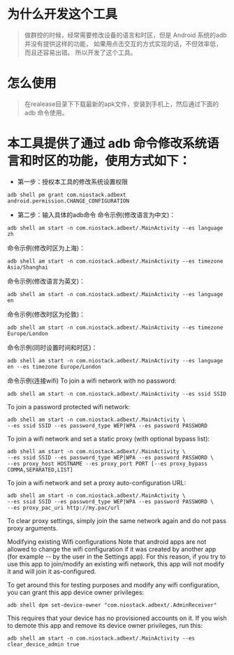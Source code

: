 # 为什么开发这个工具
> 做群控的时候，经常需要修改设备的语言和时区，但是 Android 系统的adb并没有提供这样的功能，
> 如果用点击交互的方式实现的话，不但效率低，而且还容易出错。
> 所以开发了这个工具。

# 怎么使用
> 在realease目录下下载最新的apk文件，安装到手机上，然后通过下面的adb 命令使用。

# 本工具提供了通过 adb 命令修改系统语言和时区的功能，使用方式如下：
* 第一步：授权本工具的修改系统设置权限
```shell
adb shell pm grant com.niostack.adbext android.permission.CHANGE_CONFIGURATION
```
* 第二步：输入具体的adb命令
命令示例(修改语言为中文)：
```shell
adb shell am start -n com.niostack.adbext/.MainActivity --es language zh
```
命令示例(修改时区为上海)：
```shell
adb shell am start -n com.niostack.adbext/.MainActivity --es timezone Asia/Shanghai
```
命令示例(修改语言为英文)：
```shell
adb shell am start -n com.niostack.adbext/.MainActivity --es language en
```
命令示例(修改时区为伦敦)：
```shell
adb shell am start -n com.niostack.adbext/.MainActivity --es timezone Europe/London
```
命令示例(同时设置时间和时区)：
```shell
adb shell am start -n com.niostack.adbext/.MainActivity --es language en --es timezone Europe/London
```
命令示例(连接wifi)
To join a wifi network with no password:
```shell
adb shell am start -n com.niostack.adbext/.MainActivity --es ssid SSID
```
To join a password protected wifi network:
```shell
adb shell am start -n com.niostack.adbext/.MainActivity \
--es ssid SSID --es password_type WEP|WPA --es password PASSWORD
```
To join a wifi network and set a static proxy (with optional bypass list):
```shell
adb shell am start -n com.niostack.adbext/.MainActivity \
--es ssid SSID --es password_type WEP|WPA --es password PASSWORD \
--es proxy_host HOSTNAME --es proxy_port PORT [--es proxy_bypass COMMA,SEPARATED,LIST]
```
To join a wifi network and set a proxy auto-configuration URL:
```shell
adb shell am start -n com.niostack.adbext/.MainActivity \
--es ssid SSID --es password_type WEP|WPA --es password PASSWORD \
--es proxy_pac_uri http://my.pac/url
```
To clear proxy settings, simply join the same network again and do not pass proxy arguments.

Modifying existing Wifi configurations
Note that android apps are not allowed to change the wifi configuration if it was created by another app (for example -- by the user in the Settings app). For this reason, if you try to use this app to join/modify an existing wifi network, this app will not modify it and will join it as-configured.

To get around this for testing purposes and modify any wifi configuration, you can grant this app device owner privileges:
```shell
adb shell dpm set-device-owner "com.niostack.adbext/.AdminReceiver"
```
This requires that your device has no provisioned accounts on it. If you wish to demote this app and remove its device owner privileges, run this:
```shell
adb shell am start -n com.niostack.adbext/.MainActivity --es clear_device_admin true
```